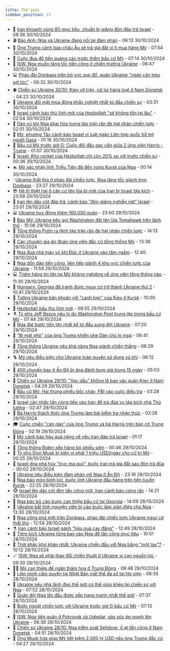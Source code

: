```yaml
---
title: Thế giới
sidebar_position: 17
---
```


<!-- dantri-the-gioi:START -->
- 🌋 [Iran khoanh vùng 80 mục tiêu, chuẩn bị giáng đòn đáp trả Israel](https://dantri.com.vn/the-gioi/iran-khoanh-vung-80-muc-tieu-chuan-bi-giang-don-dap-tra-israel-20241030151647998.htm) - 08:36 30/10/2024
- 🎬 [Báo Anh: Nga và Ukraine đang nối lại đàm phán](https://dantri.com.vn/the-gioi/bao-anh-nga-va-ukraine-dang-noi-lai-dam-phan-20241030143212217.htm) - 08:13 30/10/2024
- 🧰 [Ông Trump cảnh báo châu Âu sẽ trả giá đắt vì ít mua hàng Mỹ](https://dantri.com.vn/the-gioi/ong-trump-canh-bao-chau-au-se-tra-gia-dat-vi-it-mua-hang-my-20241030144514569.htm) - 07:54 30/10/2024
- 🌋 [Cuộc đua đổ tiền quảng cáo trước thềm bầu cử Mỹ](https://dantri.com.vn/the-gioi/cuoc-dua-do-tien-quang-cao-truoc-them-bau-cu-my-20241030082730805.htm) - 07:14 30/10/2024
- 🗽 [ISW: Nga muốn tăng tốc tiến công ở chiến trường Ukraine](https://dantri.com.vn/the-gioi/isw-nga-muon-tang-toc-tien-cong-o-chien-truong-ukraine-20241030120848545.htm) - 06:47 30/10/2024
- 💻 [Pháo đài Donbass trên bờ vực sụp đổ, quân Ukraine &quot;ngàn cân treo sợi tóc&quot;](https://dantri.com.vn/the-gioi/phao-dai-donbass-tren-bo-vuc-sup-do-quan-ukraine-ngan-can-treo-soi-toc-20241030132102308.htm) - 06:32 30/10/2024
- ⛽️ [Chiến sự Ukraine 30/10: Kiev vỡ trận, rút lui hàng loạt ở Nam Donetsk](https://dantri.com.vn/the-gioi/chien-su-ukraine-3010-kiev-vo-tran-rut-lui-hang-loat-o-nam-donetsk-20241030105455086.htm) - 04:23 30/10/2024
- 🤩 [Ukraine đối mặt mùa đông khắc nghiệt nhất từ đầu chiến sự](https://dantri.com.vn/the-gioi/ukraine-doi-mat-mua-dong-khac-nghiet-nhat-tu-dau-chien-su-20241030102520359.htm) - 03:31 30/10/2024
- 🧐 [Israel cảnh báo thủ lĩnh mới của Hezbollah &quot;sẽ không tồn tại lâu&quot;](https://dantri.com.vn/the-gioi/israel-canh-bao-thu-linh-moi-cua-hezbollah-se-khong-ton-tai-lau-20241030095129607.htm) - 02:54 30/10/2024
- 🎊 [Dàn vũ khí Nga khai hỏa trong tập trận răn đe hạt nhân chiến lược](https://dantri.com.vn/the-gioi/dan-vu-khi-nga-khai-hoa-trong-tap-tran-ran-de-hat-nhan-chien-luoc-20241030075029495.htm) - 02:01 30/10/2024
- 📝 [Mỹ, phương Tây cảnh báo Israel vì luật ngăn Liên hợp quốc hỗ trợ người Gaza](https://dantri.com.vn/the-gioi/my-phuong-tay-canh-bao-israel-vi-luat-ngan-lien-hop-quoc-ho-tro-nguoi-gaza-20241030075934366.htm) - 01:16 30/10/2024
- 🤡 [Bầu cử Mỹ trước giờ G: Cuộc đối đầu gay cấn giữa 2 ứng viên Harris - Trump](https://dantri.com.vn/the-gioi/bau-cu-my-truoc-gio-g-cuoc-doi-dau-gay-can-giua-2-ung-vien-harris-trump-20240918073533393.htm) - 01:07 30/10/2024
- 🥷 [Israel: Kho rocket của Hezbollah chỉ còn 20% so với trước chiến sự](https://dantri.com.vn/the-gioi/israel-kho-rocket-cua-hezbollah-chi-con-20-so-voi-truoc-chien-su-20241030072903874.htm) - 00:36 30/10/2024
- 🏊 [Mỹ xác nhận lính Triều Tiên đã đến vùng Kursk của Nga](https://dantri.com.vn/the-gioi/my-xac-nhan-linh-trieu-tien-da-den-vung-kursk-cua-nga-20241030070906847.htm) - 00:14 30/10/2024
- 🕯 [Ukraine thất thủ ở pháo đài chiến lược, Nga tăng tốc giành trọn Donbass](https://dantri.com.vn/the-gioi/ukraine-that-thu-o-phao-dai-chien-luoc-nga-tang-toc-gianh-tron-donbass-20241030010120385.htm) - 23:27 29/10/2024
- 😎 [Hé lộ thiệt hại ở căn cứ tên lửa bí mật của Iran bị Israel tập kích](https://dantri.com.vn/the-gioi/he-lo-thiet-hai-o-can-cu-ten-lua-bi-mat-cua-iran-bi-israel-tap-kich-20241030053745287.htm) - 23:09 29/10/2024
- 🌈 [Iran lên dây cót đáp trả, cảnh báo &quot;đòn giáng nghiền nát&quot; Israel](https://dantri.com.vn/the-gioi/iran-len-day-cot-dap-tra-canh-bao-don-giang-nghien-nat-israel-20241030015058580.htm) - 23:01 29/10/2024
- 💻 [Ukraine huy động thêm 160.000 quân](https://dantri.com.vn/the-gioi/ukraine-huy-dong-them-160000-quan-20241030052908293.htm) - 23:00 29/10/2024
- 🤖 [Báo Mỹ: Ukraine kêu gọi Washington đặt tên lửa Tomahawk trên lãnh thổ](https://dantri.com.vn/the-gioi/bao-my-ukraine-keu-goi-washington-dat-ten-lua-tomahawk-tren-lanh-tho-20241029215419265.htm) - 15:06 29/10/2024
- 🦏 [Tổng thống Putin ra lệnh tập trận răn đe hạt nhân chiến lược](https://dantri.com.vn/the-gioi/tong-thong-putin-ra-lenh-tap-tran-ran-de-hat-nhan-chien-luoc-20241029210405300.htm) - 14:13 29/10/2024
- 🌁 [Các chuyên gia dự đoán ứng viên đắc cử tổng thống Mỹ](https://dantri.com.vn/the-gioi/cac-chuyen-gia-du-doan-ung-vien-dac-cu-tong-thong-my-20241029202907379.htm) - 13:36 29/10/2024
- 🐘 [Nga đưa nhà máy vũ khí Đức ở Ukraine vào tầm ngắm](https://dantri.com.vn/the-gioi/nga-dua-nha-may-vu-khi-duc-o-ukraine-vao-tam-ngam-20241029192124905.htm) - 12:40 29/10/2024
- 🥷 [Nga dồn dập tiến công, liên tiếp giành 4 khu vực chiến lược của Ukraine](https://dantri.com.vn/the-gioi/nga-don-dap-tien-cong-lien-tiep-gianh-4-khu-vuc-chien-luoc-cua-ukraine-20241029183108221.htm) - 11:59 29/10/2024
- 💻 [Thêm hãng tin lớn tại Mỹ không nghiêng về ứng viên tổng thống nào](https://dantri.com.vn/the-gioi/them-hang-tin-lon-tai-my-khong-nghieng-ve-ung-vien-tong-thong-nao-20241029175639528.htm) - 11:30 29/10/2024
- 🎡 [Hungary: Georgia đã tránh được nguy cơ trở thành Ukraine thứ 2](https://dantri.com.vn/the-gioi/hungary-georgia-da-tranh-duoc-nguy-co-tro-thanh-ukraine-thu-2-20241029172312784.htm) - 10:41 29/10/2024
- 🧰 [Tướng Ukraine băn khoăn với &quot;canh bạc&quot; của Kiev ở Kursk](https://dantri.com.vn/the-gioi/tuong-ukraine-ban-khoan-voi-canh-bac-cua-kiev-o-kursk-20241029165336513.htm) - 10:00 29/10/2024
- 🥸 [Hezbollah bầu thủ lĩnh mới](https://dantri.com.vn/the-gioi/hezbollah-bau-thu-linh-moi-20241029155222386.htm) - 08:55 29/10/2024
- ⚗️ [Tỷ phú Jeff Bezos nêu lý do Washington Post trung lập trong bầu cử Mỹ](https://dantri.com.vn/the-gioi/ty-phu-jeff-bezos-neu-ly-do-washington-post-trung-lap-trong-bau-cu-my-20241029144051634.htm) - 07:44 29/10/2024
- 🌮 [Nga đạt bước tiến lớn nhất kể từ đầu xung đột Ukraine](https://dantri.com.vn/the-gioi/nga-dat-buoc-tien-lon-nhat-ke-tu-dau-xung-dot-ukraine-20241029135521889.htm) - 07:20 29/10/2024
- 🎃 [&quot;Bí mật nhỏ&quot; của ông Trump khiến phe Dân chủ lo ngại](https://dantri.com.vn/the-gioi/bi-mat-nho-cua-ong-trump-khien-phe-dan-chu-lo-ngai-20241029123527921.htm) - 06:41 29/10/2024
- 💫 [Tổng thống Ukraine nêu khả năng Nga giành chiến thắng](https://dantri.com.vn/the-gioi/tong-thong-ukraine-neu-kha-nang-nga-gianh-chien-thang-20241029120306952.htm) - 06:29 29/10/2024
- 🪜 [Mỹ nêu điều kiện cho Ukraine toàn quyền sử dụng vũ khí](https://dantri.com.vn/the-gioi/my-neu-dieu-kien-cho-ukraine-toan-quyen-su-dung-vu-khi-20241029123044044.htm) - 06:12 29/10/2024
- 🌋 [400 chuyến bay ở Ấn Độ bị dọa đánh bom giả trong 15 ngày](https://dantri.com.vn/the-gioi/400-chuyen-bay-o-an-do-bi-doa-danh-bom-gia-trong-15-ngay-20241029115714002.htm) - 05:03 29/10/2024
- 🦏 [Chiến sự Ukraine 29/10: &quot;Vạc dầu&quot; khổng lồ bao vây quân Kiev ở Nam Donetsk](https://dantri.com.vn/the-gioi/chien-su-ukraine-2910-vac-dau-khong-lo-bao-vay-quan-kiev-o-nam-donetsk-20241028173715057.htm) - 04:29 29/10/2024
- 👀 [Bầu cử Mỹ: Hai thùng phiếu bốc cháy, FBI vào cuộc điều tra](https://dantri.com.vn/the-gioi/bau-cu-my-hai-thung-phieu-boc-chay-fbi-vao-cuoc-dieu-tra-20241029100504491.htm) - 03:28 29/10/2024
- 🧰 [Israel cân nhắc tấn công tiếp vào Iran để trả đũa vụ tập kích nhà Thủ tướng](https://dantri.com.vn/the-gioi/israel-can-nhac-tan-cong-tiep-vao-iran-de-tra-dua-vu-tap-kich-nha-thu-tuong-20241029092222010.htm) - 02:47 29/10/2024
- 🚀 [Bà Harris thách thức ông Trump làm bài kiểm tra nhận thức](https://dantri.com.vn/the-gioi/ba-harris-thach-thuc-ong-trump-lam-bai-kiem-tra-nhan-thuc-20241029092740802.htm) - 02:28 29/10/2024
- 🎓 [Cuộc chiến &quot;cân não&quot; của ông Trump và bà Harris trên bàn cờ Trung Đông](https://dantri.com.vn/the-gioi/cuoc-chien-can-nao-cua-ong-trump-va-ba-harris-tren-ban-co-trung-dong-20241028182323818.htm) - 02:19 29/10/2024
- 🥸 [Mỹ cảnh báo hậu quả nặng nề nếu Iran đáp trả Israel](https://dantri.com.vn/the-gioi/my-canh-bao-hau-qua-nang-ne-neu-iran-dap-tra-israel-20241029073847938.htm) - 01:17 29/10/2024
- 🦅 [Tổng thống Biden xếp hàng bỏ phiếu sớm](https://dantri.com.vn/the-gioi/tong-thong-biden-xep-hang-bo-phieu-som-20241029073103108.htm) - 00:46 29/10/2024
- 🤭 [Tỷ phú Elon Musk bị kiện vì phát 1 triệu USD/ngày cho cử tri Mỹ](https://dantri.com.vn/the-gioi/ty-phu-elon-musk-bi-kien-vi-phat-1-trieu-usdngay-cho-cu-tri-my-20241029071302629.htm) - 00:25 29/10/2024
- 🤖 [Israel dọa phá hủy &quot;trục ma quỷ&quot;, buộc Iran trả giá đắt sau đòn trả đũa](https://dantri.com.vn/the-gioi/israel-doa-pha-huy-truc-ma-quy-buoc-iran-tra-gia-dat-sau-don-tra-dua-20241029065430247.htm) - 00:02 29/10/2024
- 🐲 [Ukraine nêu điều kiện đàm phán với Nga ở Ấn Độ](https://dantri.com.vn/the-gioi/ukraine-neu-dieu-kien-dam-phan-voi-nga-o-an-do-20241029060956331.htm) - 23:16 28/10/2024
- 🫣 [Nga bào mòn binh lực, buộc lính Ukraine đầu hàng trên tiền tuyến Kursk](https://dantri.com.vn/the-gioi/nga-bao-mon-binh-luc-buoc-linh-ukraine-dau-hang-tren-tien-tuyen-kursk-20241029002551197.htm) - 22:25 28/10/2024
- 🐵 [Israel lên dây cót đòn tấn công mới, Iran cảnh báo cứng rắn](https://dantri.com.vn/the-gioi/israel-len-day-cot-don-tan-cong-moi-iran-canh-bao-cung-ran-20241028201118245.htm) - 14:21 28/10/2024
- 🫶 [Nga bác bỏ cáo buộc can thiệp bầu cử tại Georgia](https://dantri.com.vn/the-gioi/nga-bac-bo-cao-buoc-can-thiep-bau-cu-tai-georgia-20241028203037931.htm) - 14:09 28/10/2024
- 💃 [Ukraine bắt tình nguyện viên bị cáo buộc làm gián điệp cho Nga](https://dantri.com.vn/the-gioi/ukraine-bat-tinh-nguyen-vien-bi-cao-buoc-lam-gian-diep-cho-nga-20241028194327522.htm) - 13:30 28/10/2024
- 💫 [Nga công phá mặt trận Donbass, pháo đài chiến lược Ukraine nguy cơ thất thủ](https://dantri.com.vn/the-gioi/nga-cong-pha-mat-tran-donbass-phao-dai-chien-luoc-ukraine-nguy-co-that-thu-20241028193055651.htm) - 12:54 28/10/2024
- ⚗️ [Iran cảnh báo Israel gánh &quot;hậu quả cay đắng&quot;](https://dantri.com.vn/the-gioi/iran-canh-bao-israel-ganh-hau-qua-cay-dang-20241028193437054.htm) - 12:49 28/10/2024
- 🥷 [Tiêm kích Ukraine từng bay vào Nga để tấn công mục tiêu](https://dantri.com.vn/the-gioi/tiem-kich-ukraine-tung-bay-vao-nga-de-tan-cong-muc-tieu-20241028173924300.htm) - 10:51 28/10/2024
- 🥸 [Thời khắc khó khăn nhất: Ukraine chiến đấu với Nga bằng &quot;một tay&quot;?](https://dantri.com.vn/the-gioi/thoi-khac-kho-khan-nhat-ukraine-chien-dau-voi-nga-bang-mot-tay-20241017220215252.htm) - 10:12 28/10/2024
- 🪄 [ISW: Nga sẽ phải thay đổi chiến thuật ở Ukraine vì cạn nguồn lực](https://dantri.com.vn/the-gioi/isw-nga-se-phai-thay-doi-chien-thuat-o-ukraine-vi-can-nguon-luc-20241028161720290.htm) - 09:30 28/10/2024
- 🧑‍💻 [Mỹ can thiệp để ngăn thảm họa ở Trung Đông](https://dantri.com.vn/the-gioi/my-can-thiep-de-ngan-tham-hoa-o-trung-dong-20241028153307468.htm) - 08:48 28/10/2024
- 🤭 [Liên minh cầm quyền tại Nhật Bản mất thế đa số tại Hạ viện](https://dantri.com.vn/the-gioi/lien-minh-cam-quyen-tai-nhat-ban-mat-the-da-so-tai-ha-vien-20241028104350267.htm) - 08:35 28/10/2024
- 🗽 [Ukraine nêu nhà lãnh đạo thế giới có thể giúp khép lại chiến sự với Nga](https://dantri.com.vn/the-gioi/ukraine-neu-nha-lanh-dao-the-gioi-co-the-giup-khep-lai-chien-su-voi-nga-20241028143129528.htm) - 07:52 28/10/2024
- 🤖 [Quân đội Nga lần đầu được xếp hạng mạnh nhất thế giới](https://dantri.com.vn/the-gioi/quan-doi-nga-lan-dau-duoc-xep-hang-manh-nhat-the-gioi-20241028142926125.htm) - 07:37 28/10/2024
- 🌈 [Bước ngoặt chiến lược với Ukraine trước giờ G bầu cử Mỹ](https://dantri.com.vn/the-gioi/buoc-ngoat-chien-luoc-voi-ukraine-truoc-gio-g-bau-cu-my-20241028140109281.htm) - 07:13 28/10/2024
- 🤩 [ISW: Nga tiến quân ở Pokrovsk và Ugledar, gây sức ép mạnh lên Ukraine](https://dantri.com.vn/the-gioi/isw-nga-tien-quan-o-pokrovsk-va-ugledar-gay-suc-ep-manh-len-ukraine-20241028122632456.htm) - 06:39 28/10/2024
- 🤗 [Chiến sự Ukraine 28/10: Nga kiểm soát Selidove, ồ ạt tấn công ở Nam Donetsk](https://dantri.com.vn/the-gioi/chien-su-ukraine-2810-nga-kiem-soat-selidove-o-at-tan-cong-o-nam-donetsk-20241028101020560.htm) - 04:51 28/10/2024
- 🙉 [Ông Musk hứa giúp Mỹ tiết kiệm 2.000 tỷ USD nếu ông Trump đắc cử](https://dantri.com.vn/the-gioi/ong-musk-hua-giup-my-tiet-kiem-2000-ty-usd-neu-ong-trump-dac-cu-20241028112154180.htm) - 04:27 28/10/2024<!-- dantri-the-gioi:END -->

